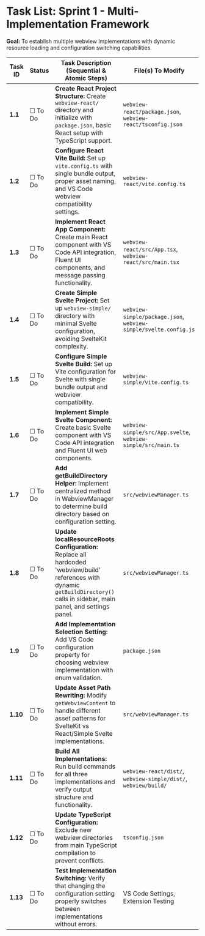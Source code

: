 # Task List: Sprint 1 - Multi-Implementation Framework

**Goal:** To establish multiple webview implementations with dynamic resource loading and configuration switching capabilities.

| Task ID | Status | Task Description (Sequential & Atomic Steps) | File(s) To Modify |
|---------|--------|----------------------------------------------|-------------------|
| **1.1** | ☐ To Do | **Create React Project Structure:** Create `webview-react/` directory and initialize with `package.json`, basic React setup with TypeScript support. | `webview-react/package.json`, `webview-react/tsconfig.json` |
| **1.2** | ☐ To Do | **Configure React Vite Build:** Set up `vite.config.ts` with single bundle output, proper asset naming, and VS Code webview compatibility settings. | `webview-react/vite.config.ts` |
| **1.3** | ☐ To Do | **Implement React App Component:** Create main React component with VS Code API integration, Fluent UI components, and message passing functionality. | `webview-react/src/App.tsx`, `webview-react/src/main.tsx` |
| **1.4** | ☐ To Do | **Create Simple Svelte Project:** Set up `webview-simple/` directory with minimal Svelte configuration, avoiding SvelteKit complexity. | `webview-simple/package.json`, `webview-simple/svelte.config.js` |
| **1.5** | ☐ To Do | **Configure Simple Svelte Build:** Set up Vite configuration for Svelte with single bundle output and webview compatibility. | `webview-simple/vite.config.ts` |
| **1.6** | ☐ To Do | **Implement Simple Svelte Component:** Create basic Svelte component with VS Code API integration and Fluent UI web components. | `webview-simple/src/App.svelte`, `webview-simple/src/main.ts` |
| **1.7** | ☐ To Do | **Add getBuildDirectory Helper:** Implement centralized method in WebviewManager to determine build directory based on configuration setting. | `src/webviewManager.ts` |
| **1.8** | ☐ To Do | **Update localResourceRoots Configuration:** Replace all hardcoded 'webview/build' references with dynamic `getBuildDirectory()` calls in sidebar, main panel, and settings panel. | `src/webviewManager.ts` |
| **1.9** | ☐ To Do | **Add Implementation Selection Setting:** Add VS Code configuration property for choosing webview implementation with enum validation. | `package.json` |
| **1.10** | ☐ To Do | **Update Asset Path Rewriting:** Modify `getWebviewContent` to handle different asset patterns for SvelteKit vs React/Simple Svelte implementations. | `src/webviewManager.ts` |
| **1.11** | ☐ To Do | **Build All Implementations:** Run build commands for all three implementations and verify output structure and functionality. | `webview-react/dist/`, `webview-simple/dist/`, `webview/build/` |
| **1.12** | ☐ To Do | **Update TypeScript Configuration:** Exclude new webview directories from main TypeScript compilation to prevent conflicts. | `tsconfig.json` |
| **1.13** | ☐ To Do | **Test Implementation Switching:** Verify that changing the configuration setting properly switches between implementations without errors. | VS Code Settings, Extension Testing |
